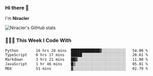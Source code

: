### Hi there 👋

I'm **Niracler**

![Niracler's GitHub stats](https://github-readme-stats.vercel.app/api?username=Niracler&show_icons=true)


### 👨🏻‍💻 This Week I Code With

<!--START_SECTION:waka-->

```txt
Python        16 hrs 28 mins  █████████████▓░░░░░░░░░░░   54.00 %
TypeScript    6 hrs 17 mins   █████░░░░░░░░░░░░░░░░░░░░   20.61 %
Markdown      3 hrs 21 mins   ██▓░░░░░░░░░░░░░░░░░░░░░░   11.00 %
JavaScript    1 hr 46 mins    █▒░░░░░░░░░░░░░░░░░░░░░░░   05.81 %
MDX           51 mins         ▓░░░░░░░░░░░░░░░░░░░░░░░░   02.79 %
```

<!--END_SECTION:waka-->
